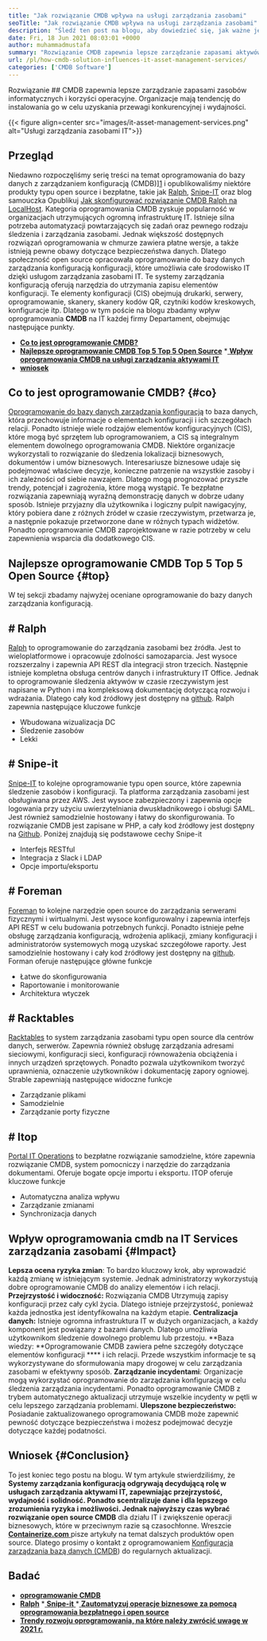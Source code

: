 ```yaml
---
title: "Jak rozwiązanie CMDB wpływa na usługi zarządzania zasobami" 
seoTitle: "Jak rozwiązanie CMDB wpływa na usługi zarządzania zasobami" 
description: "Śledź ten post na blogu, aby dowiedzieć się, jak ważne jest usługi zarządzania zasobami IT open source i bezpłatne oprogramowanie CMDB w zarządzaniu licznymi elementami konfiguracyjnymi." 
date: Fri, 18 Jun 2021 08:03:01 +0000
author: muhammadmustafa
summary: "Rozwiązanie CMDB zapewnia lepsze zarządzanie zapasami aktywów IT i korzyści operacyjne. Organizacje mają tendencję do instalowania go w celu uzyskania przewagi konkurencyjnej i wydajności." 
url: /pl/how-cmdb-solution-influences-it-asset-management-services/
categories: ['CMDB Software']
---
```


Rozwiązanie ## CMDB zapewnia lepsze zarządzanie zapasami zasobów informatycznych i korzyści operacyjne. Organizacje mają tendencję do instalowania go w celu uzyskania przewagi konkurencyjnej i wydajności.

{{< figure align=center src="images/it-asset-management-services.png" alt="Usługi zarządzania zasobami IT">}}


## **Przegląd**
Niedawno rozpoczęliśmy serię treści na temat oprogramowania do bazy danych z zarządzaniem konfiguracją (CMDB)][1] i opublikowaliśmy niektóre produkty typu open source i bezpłatne, takie jak [Ralph][2], [Snipe-IT][3] oraz blog samouczka Opublikuj [Jak skonfigurować rozwiązanie CMDB Ralph na LocalHost][4]. Kategoria oprogramowania CMDB zyskuje popularność w organizacjach utrzymujących ogromną infrastrukturę IT. Istnieje silna potrzeba automatyzacji powtarzających się zadań oraz pewnego rodzaju śledzenia i zarządzania zasobami. Jednak większość dostępnych rozwiązań oprogramowania w chmurze zawiera płatne wersje, a także istnieją pewne obawy dotyczące bezpieczeństwa danych. Dlatego społeczność open source opracowała oprogramowanie do bazy danych zarządzania konfiguracją konfiguracji, które umożliwia całe środowisko IT dzięki usługom zarządzania zasobami IT.
Te systemy zarządzania konfiguracją oferują narzędzia do utrzymania zapisu elementów konfiguracji. Te elementy konfiguracji (CIS) obejmują drukarki, serwery, oprogramowanie, skanery, skanery kodów QR, czytniki kodów kreskowych, konfiguracje itp. Dlatego w tym poście na blogu zbadamy wpływ oprogramowania  **CMDB**  na IT każdej firmy Departament, obejmując następujące punkty.
  * **[Co to jest oprogramowanie CMDB?][5]**
  * **[Najlepsze oprogramowanie CMDB Top 5 Top 5 Open Source][6]**
  *[ **Wpływ oprogramowania CMDB na usługi zarządzania aktywami IT** ][7]
  * **[wniosek][8]**

##  **Co to jest oprogramowanie CMDB?** {#co}
[Oprogramowanie do bazy danych zarządzania konfiguracją][1] to baza danych, która przechowuje informacje o elementach konfiguracji i ich szczegółach relacji. Ponadto istnieje wiele rodzajów elementów konfiguracyjnych (CIS), które mogą być sprzętem lub oprogramowaniem, a CIS są integralnym elementem dowolnego oprogramowania CMDB. Niektóre organizacje wykorzystali to rozwiązanie do śledzenia lokalizacji biznesowych, dokumentów i umów biznesowych. Interesariusze biznesowe udaje się podejmować właściwe decyzje, konieczne patrzenie na wszystkie zasoby i ich zależności od siebie nawzajem. Dlatego mogą prognozować przyszłe trendy, potencjał i zagrożenia, które mogą wystąpić. Te bezpłatne rozwiązania zapewniają wyraźną demonstrację danych w dobrze udany sposób. Istnieje przyjazny dla użytkownika i logiczny pulpit nawigacyjny, który pobiera dane z różnych źródeł w czasie rzeczywistym, przetwarza je, a następnie pokazuje przetworzone dane w różnych typach widżetów. Ponadto oprogramowanie CMDB zaprojektowane w razie potrzeby w celu zapewnienia wsparcia dla dodatkowego CIS.

##  **Najlepsze oprogramowanie CMDB Top 5 Top 5 Open Source** {#top}
W tej sekcji zbadamy najwyżej oceniane oprogramowanie do bazy danych zarządzania konfiguracją.

## # Ralph
[Ralph][2] to oprogramowanie do zarządzania zasobami bez źródła. Jest to wieloplatformowe i opracowuje zdolności samozaparcia. Jest wysoce rozszerzalny i zapewnia API REST dla integracji stron trzecich. Następnie istnieje kompletna obsługa centrów danych i infrastruktury IT Office. Jednak to oprogramowanie śledzenia aktywów w czasie rzeczywistym jest napisane w Python i ma kompleksową dokumentację dotyczącą rozwoju i wdrażania. Dlatego cały kod źródłowy jest dostępny na [github][9].
Ralph zapewnia następujące kluczowe funkcje
  * Wbudowana wizualizacja DC
  * Śledzenie zasobów
  * Lekki

## # Snipe-it
[Snipe-IT][3] to kolejne oprogramowanie typu open source, które zapewnia śledzenie zasobów i konfiguracji. Ta platforma zarządzania zasobami jest obsługiwana przez AWS. Jest wysoce zabezpieczony i zapewnia opcje logowania przy użyciu uwierzytelniania dwuskładnikowego i obsługi SAML. Jest również samodzielnie hostowany i łatwy do skonfigurowania. To rozwiązanie CMDB jest zapisane w PHP, a cały kod źródłowy jest dostępny na [Github][10].
Poniżej znajdują się podstawowe cechy Snipe-it
  * Interfejs RESTful
  * Integracja z Slack i LDAP
  * Opcje importu/eksportu

## # Foreman
[Foreman][11] to kolejne narzędzie open source do zarządzania serwerami fizycznymi i wirtualnymi. Jest wysoce konfigurowalny i zapewnia interfejs API REST w celu budowania potrzebnych funkcji. Ponadto istnieje pełne obsługę zarządzania konfiguracją, wdrożenia aplikacji, zmiany konfiguracji i administratorów systemowych mogą uzyskać szczegółowe raporty. Jest samodzielnie hostowany i cały kod źródłowy jest dostępny na [github][12].
Forman oferuje następujące główne funkcje
  * Łatwe do skonfigurowania
  * Raportowanie i monitorowanie
  * Architektura wtyczek

## # Racktables
[Racktables][13] to system zarządzania zasobami typu open source dla centrów danych, serwerów. Zapewnia również obsługę zarządzania adresami sieciowymi, konfiguracji sieci, konfiguracji równoważenia obciążenia i innych urządzeń sprzętowych. Ponadto pozwala użytkownikom tworzyć uprawnienia, oznaczenie użytkowników i dokumentację zapory ogniowej.
Strable zapewniają następujące widoczne funkcje
  * Zarządzanie plikami
  * Samodzielnie
  * Zarządzanie porty fizyczne

## # Itop
[Portal IT Operations][14] to bezpłatne rozwiązanie samodzielne, które zapewnia rozwiązanie CMDB, system pomocniczy i narzędzie do zarządzania dokumentami. Oferuje bogate opcje importu i eksportu.
ITOP oferuje kluczowe funkcje
  * Automatyczna analiza wpływu
  * Zarządzanie zmianami
  * Synchronizacja danych

## Wpływ oprogramowania cmdb na [][15] IT Services zarządzania zasobami   {#Impact}
**Lepsza ocena ryzyka zmian**: To bardzo kluczowy krok, aby wprowadzić każdą zmianę w istniejącym systemie. Jednak administratorzy wykorzystują dobre oprogramowanie CMDB do analizy elementów i ich relacji.
**Przejrzystość i widoczność:** Rozwiązania CMDB Utrzymują zapisy konfiguracji przez cały cykl życia. Dlatego istnieje przejrzystość, ponieważ każda jednostka jest identyfikowalna na każdym etapie.
**Centralizacja danych:** Istnieje ogromna infrastruktura IT w dużych organizacjach, a każdy komponent jest powiązany z bazami danych. Dlatego umożliwia użytkownikom śledzenie dowolnego problemu lub przestoju.
**Baza wiedzy: **Oprogramowanie CMDB zawiera pełne szczegóły dotyczące elementów konfiguracji ****  i ich relacji. Przede wszystkim informacje te są wykorzystywane do sformułowania mapy drogowej w celu zarządzania zasobami w efektywny sposób.
**Zarządzanie incydentami**: Organizacje mogą wykorzystać oprogramowanie do zarządzania konfiguracją w celu śledzenia zarządzania incydentami. Ponadto oprogramowanie CMDB z trybem automatycznego aktualizacji utrzymuje wszelkie incydenty w pętli w celu lepszego zarządzania problemami.
**Ulepszone bezpieczeństwo:** Posiadanie zaktualizowanego oprogramowania CMDB może zapewnić pewność dotyczące bezpieczeństwa i możesz podejmować decyzje dotyczące każdej podatności.

##  **Wniosek** {#Conclusion}
To jest koniec tego postu na blogu. W tym artykule stwierdziliśmy, że **Systemy zarządzania konfiguracją  **odgrywają decydującą rolę w usługach zarządzania aktywami IT, zapewniając przejrzystość, wydajność i solidność. Ponadto scentralizuje dane i dla lepszego zrozumienia ryzyka i możliwości. Jednak najwyższy czas wybrać rozwiązanie open source**   CMDB** dla działu IT i zwiększenie operacji biznesowych, które w przeciwnym razie są czasochłonne.
Wreszcie [ **Containerize.com** ][16] pisze artykuły na temat dalszych produktów open source. Dlatego prosimy o kontakt z oprogramowaniem [][17][Konfiguracja zarządzania bazą danych (CMDB][1]) do regularnych aktualizacji.

## Badać
  * **[oprogramowanie CMDB][1]**
  * **[Ralph][2]**
  *[ **Snipe-it** ][3]
  *[ **Zautomatyzuj operacje biznesowe za pomocą oprogramowania bezpłatnego i open source** ][18]
  * **[Trendy rozwoju oprogramowania, na które należy zwrócić uwagę w 2021 r.][19]**

  
[1]: https://products.containerize.com/cmdb-software/
[2]: https://products.containerize.com/cmdb-software/ralph/
[3]: https://products.containerize.com/cmdb-software/snipe-it/
[4]: https://blog.containerize.com/cmdb-software/how-to-set-up-cmdb-solution-ralph-on-localhost/
[5]: #what
[6]: #top
[7]: #impact
[8]: #Conclusion
[9]: https://github.com/allegro/ralph
[10]: https://github.com/snipe/snipe-it
[11]: https://theforeman.org/
[12]: https://github.com/theforeman/foreman
[13]: https://www.racktables.org/
[14]: https://www.combodo.com/itop
[15]: https://blog.containerize.com/wp-admin/post.php?post=5864&action=edit#app
[16]: https://www.containerize.com/
[17]: https://products.containerize.com/single-sign-on/
[18]: https://blog.containerize.com/blogging/automate-business-operations-using-open-source-software/
[19]: https://blog.containerize.com/blockchain-platforms/software-development-trends-to-look-out-for-in-2021/

